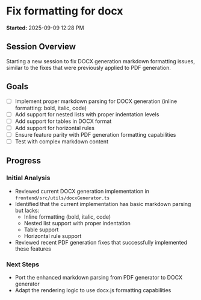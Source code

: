# Fix formatting for docx
**Started:** 2025-09-09 12:28 PM

## Session Overview
Starting a new session to fix DOCX generation markdown formatting issues, similar to the fixes that were previously applied to PDF generation.

## Goals
- [ ] Implement proper markdown parsing for DOCX generation (inline formatting: bold, italic, code)
- [ ] Add support for nested lists with proper indentation levels
- [ ] Add support for tables in DOCX format
- [ ] Add support for horizontal rules
- [ ] Ensure feature parity with PDF generation formatting capabilities
- [ ] Test with complex markdown content

## Progress

### Initial Analysis
- Reviewed current DOCX generation implementation in `frontend/src/utils/docxGenerator.ts`
- Identified that the current implementation has basic markdown parsing but lacks:
  - Inline formatting (bold, italic, code)
  - Nested list support with proper indentation
  - Table support
  - Horizontal rule support
- Reviewed recent PDF generation fixes that successfully implemented these features

### Next Steps
- Port the enhanced markdown parsing from PDF generator to DOCX generator
- Adapt the rendering logic to use docx.js formatting capabilities
